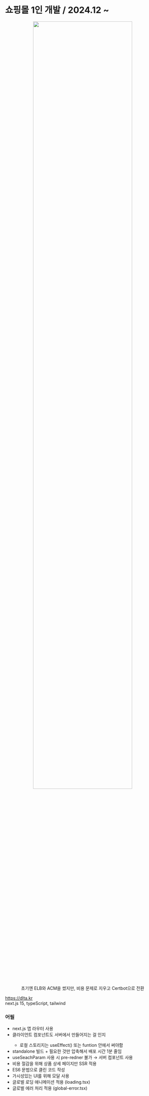 <h1>쇼핑몰 1인 개발 / 2024.12 ~ </h1>
<p align="center">
<img src="https://github.com/user-attachments/assets/b160556b-07c2-4af6-a10c-65b0fb57e5c1" width="80%" height="80%"/>
</p>
<p align="center">초기엔 ELB와 ACM을 썼지만, 비용 문제로 지우고 Certbot으로 전환</p>

https://dlta.kr  
next.js 15, typeScript, tailwind

### 어필
<ul>
  <li>next.js 앱 라우터 사용</li>
    <li>클라이언트 컴포넌트도 서버에서 만들어지는 걸 인지</li>
  <ul>
    <li>로컬 스토리지는 useEffect() 또는 funtion 안에서 써야함</li>
  </ul>
  <li>standalone 빌드 + 필요한 것만 압축해서 배포 시간 1분 줄임</li>
  <li>useSeachParam 사용 시 pre-redner 불가 → 서버 컴포넌트 사용</li>
  <li>비용 절감을 위해 상품 상세 페이지만 SSR 적용</li>
  <li>ES6 문법으로 클린 코드 작성</li>
  <li>가시성있는 UI를 위해 모달 사용</li>
  <li>글로벌 로딩 애니메이션 적용 (loading.tsx)</li>
  <li>글로벌 에러 처리 적용 (global-error.tsx)</li>
</ul>

